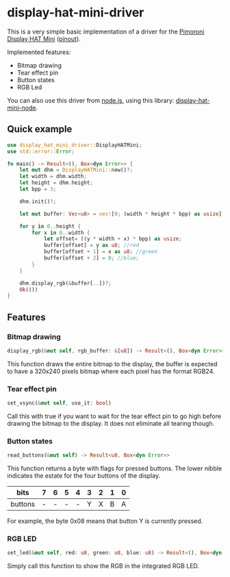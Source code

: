 # display-hat-mini-driver

This is a very simple basic implementation of a driver for the [Pimoroni Display HAT Mini](https://shop.pimoroni.com/products/display-hat-mini?variant=39496084717651) ([pinout](https://pinout.xyz/pinout/display_hat_mini#)).

Implemented features:

- Bitmap drawing
- Tear effect pin
- Button states
- RGB Led

You can also use this driver from [node.js](https://nodejs.org), using this library: [display-hat-mini-node](https://github.com/niofis/display-hat-mini-node). 

## Quick example

```rust
use display_hat_mini_driver::DisplayHATMini;
use std::error::Error;

fn main() -> Result<(), Box<dyn Error>> {
    let mut dhm = DisplayHATMini::new()?;
    let width = dhm.width;
    let height = dhm.height;
    let bpp = 3;

    dhm.init()?;

    let mut buffer: Vec<u8> = vec![0; (width * height * bpp) as usize];

    for y in 0..height {
        for x in 0..width {
            let offset= ((y * width + x) * bpp) as usize;
            buffer[offset] = y as u8; //red
            buffer[offset + 1] = x as u8; //green
            buffer[offset + 2] = 0; //blue;
        }
    }

    dhm.display_rgb(&buffer[..])?;
    Ok(())
}
```

## Features

### Bitmap drawing

```rust
display_rgb(&mut self, rgb_buffer: &[u8]) -> Result<(), Box<dyn Error>>
```

This function draws the entire bitmap to the display, the buffer is expected to have a 320x240 pixels bitmap where each pixel has the format RGB24.

### Tear effect pin

```rust
set_vsync(&mut self, use_it: bool)
```

Call this with true if you want to wait for the tear effect pin to go high before drawing the bitmap to the display. It does not eliminate all tearing though.

### Button states

```rust
read_buttons(&mut self) -> Result<u8, Box<dyn Error>>
```

This function returns a byte with flags for pressed buttons. The lower nibble indicates the estate for the four buttons of the display.

|bits|7|6|5|4|3|2|1|0|
|------|-|-|-|-|-|-|-|-|
|buttons|-|-|-|-|Y|X|B|A|

For example, the byte 0x08 means that button Y is currently pressed.

### RGB LED

```rust
set_led(&mut self, red: u8, green: u8, blue: u8) -> Result<(), Box<dyn Error>>
```

Simply call this function to show the RGB in the integrated RGB LED.

